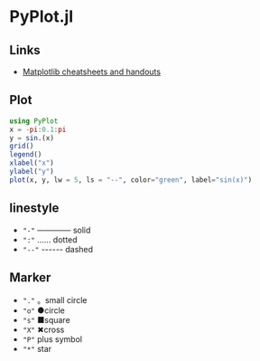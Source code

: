 # PyPlot.jl

## Links
- [Matplotlib cheatsheets and handouts](https://matplotlib.org/cheatsheets/)

## Plot
```julia
using PyPlot
x = -pi:0.1:pi
y = sin.(x)
grid()
legend()
xlabel("x")
ylabel("y")
plot(x, y, lw = 5, ls = "--", color="green", label="sin(x)")
```

## linestyle 
- `"-"` ────── solid
- `":"`  ...... dotted
- `"--"`  ------ dashed

## Marker
- `"."`  。small circle
- `"o"`  ●circle 
- `"s"`  ■square 
- `"X"`  ✖cross 
- `"P"`  plus symbol
- `"*"`  star 
